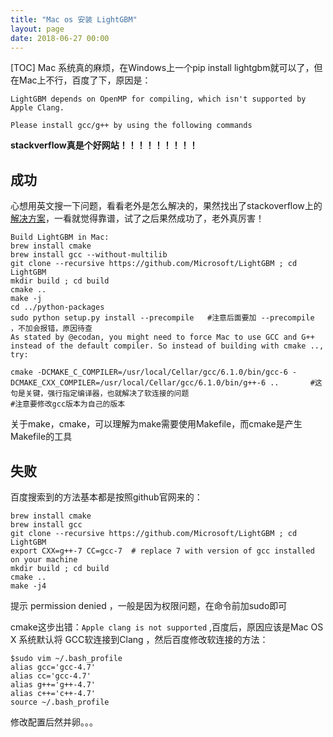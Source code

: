 ```yaml
---
title: "Mac os 安装 LightGBM"
layout: page
date: 2018-06-27 00:00
---
```


[TOC]
Mac 系统真的麻烦，在Windows上一个pip install lightgbm就可以了，但在Mac上不行，百度了下，原因是：

    LightGBM depends on OpenMP for compiling, which isn't supported by Apple Clang.
    
    Please install gcc/g++ by using the following commands

**stackverflow真是个好网站！！！！！！！！！**

## 成功
心想用英文搜一下问题，看看老外是怎么解决的，果然找出了stackoverflow上的[解决方案](https://stackoverflow.com/questions/44937698/lightgbm-oserror-library-not-loaded)，一看就觉得靠谱，试了之后果然成功了，老外真厉害！

    Build LightGBM in Mac:
    brew install cmake  
    brew install gcc --without-multilib  
    git clone --recursive https://github.com/Microsoft/LightGBM ; cd LightGBM  
    mkdir build ; cd build  
    cmake ..   
    make -j  
    cd ../python-packages  
    sudo python setup.py install --precompile   #注意后面要加 --precompile ，不加会报错，原因待查
    As stated by @ecodan, you might need to force Mac to use GCC and G++ instead of the default compiler. So instead of building with cmake .., try:
    
    cmake -DCMAKE_C_COMPILER=/usr/local/Cellar/gcc/6.1.0/bin/gcc-6 -DCMAKE_CXX_COMPILER=/usr/local/Cellar/gcc/6.1.0/bin/g++-6 ..       #这句是关键，强行指定编译器，也就解决了软连接的问题
    #注意要修改gcc版本为自己的版本
关于make，cmake，可以理解为make需要使用Makefile，而cmake是产生Makefile的工具
## 失败
百度搜索到的方法基本都是按照github官网来的：

    brew install cmake
    brew install gcc
    git clone --recursive https://github.com/Microsoft/LightGBM ; cd LightGBM
    export CXX=g++-7 CC=gcc-7  # replace 7 with version of gcc installed on your machine
    mkdir build ; cd build
    cmake ..
    make -j4
提示 permission denied ，一般是因为权限问题，在命令前加sudo即可

cmake这步出错：`Apple clang is not supported` ,百度后，原因应该是Mac OS X 系统默认将 GCC软连接到Clang ，然后百度修改软连接的方法：

    $sudo vim ~/.bash_profile
    alias gcc='gcc-4.7'
    alias cc='gcc-4.7'
    alias g++='g++-4.7'
    alias c++='c++-4.7'
    source ~/.bash_profile
修改配置后然并卵。。。
